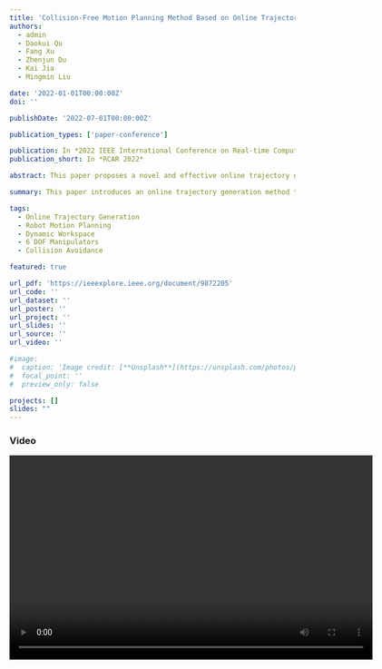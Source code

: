 ```yaml
---
title: 'Collision-Free Motion Planning Method Based on Online Trajectory Generation in High Dimensional Dynamic Workspace  (** Best Paper Finalist ** )'
authors:
  - admin
  - Daokui Qu
  - Fang Xu
  - Zhenjun Du
  - Kai Jia
  - Mingmin Liu

date: '2022-01-01T00:00:00Z'
doi: ''

publishDate: '2022-07-01T00:00:00Z'

publication_types: ['paper-conference']

publication: In *2022 IEEE International Conference on Real-time Computing and Robotics (RCAR)*
publication_short: In *RCAR 2022*

abstract: This paper proposes a novel and effective online trajectory generation method to help 6 DOF non-redundant manipulators avoid dynamic obstacles. The proposed method decouples the robot motion planning in the task space into front-end path search and back-end trajectory optimization modules. The path planning module uses the constraint-based kinodynamic path search approach to generate a safe and feasible initial trajectory. In the following stage, the cubic B-spline-based trajectory optimization method is adopted to minimize the penalty of collision cost, smoothness, and dynamical feasibility. The optimization method of the links collision avoidance based on constraint relaxation is integrated into the online trajectory planning task. The task space trajectory is converted to the joint space based on the robot inverse kinematics. Detailed simulations and real-world experiments are reported to demonstrate the effectiveness of our approach.

summary: This paper introduces an online trajectory generation method to help 6 DOF manipulators avoid dynamic obstacles, incorporating path planning, trajectory optimization, and inverse kinematics to ensure smooth and collision-free motion.

tags:
  - Online Trajectory Generation
  - Robot Motion Planning
  - Dynamic Workspace
  - 6 DOF Manipulators
  - Collision Avoidance

featured: true

url_pdf: 'https://ieeexplore.ieee.org/document/9872205'
url_code: ''
url_dataset: ''
url_poster: ''
url_project: ''
url_slides: ''
url_source: ''
url_video: ''

#image:
#  caption: 'Image credit: [**Unsplash**](https://unsplash.com/photos/pLCdAaMFLTE)'
#  focal_point: ''
#  preview_only: false

projects: []
slides: ""
---
```


### Video
<video width="640" height="360" controls>
  <source src="{{< relURL "videos/cf.mp4" >}}" type="video/mp4">
  Your browser does not support the video tag.
</video>
